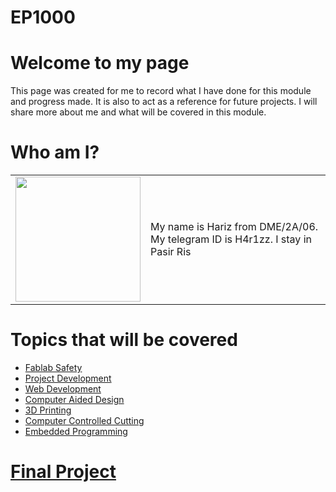 # EP1000
# Welcome to my page
This page was created for me to record what I have done for this module and progress made. It is also to act as a reference for future projects. I will share more about me and what will be covered in this module.
# Who am I?

|        |                                                 |
|--------|:------------------------------------------------|
| <img src="/EP1000/images/profilepic.jpg" style="width:200px;height:200px;">  | 	My name is Hariz from DME/2A/06.<br>My telegram ID is H4r1zz. I stay in Pasir Ris |

# Topics that will be covered
- [Fablab Safety](fablab_safety.md)
- [Project Development](project_development.md)
- [Web Development](web_development.md)
- [Computer Aided Design](cad.md)
- [3D Printing](3dprinting.md)
- [Computer Controlled Cutting]()
- [Embedded Programming](embeddedprogramming.md)
# [Final Project]()
